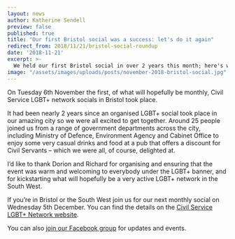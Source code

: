 ```yaml
---
layout: news
author: Katherine Sendell
preview: false
published: true
title: "Our first Bristol social was a success: let's do it again"
redirect_from: 2018/11/21/bristol-social-roundup
date: '2018-11-21'
excerpt: >-
  We held our first Bristol social in over 2 years this month; here's what we got up to.
image: "/assets/images/uploads/posts/november-2018-bristol-social.jpg"
---
```


On Tuesday 6th November the first, of what will hopefully be monthly, Civil Service LGBT+ network socials in Bristol took place. 

It had been nearly 2 years since an organised LGBT+ social took place in our amazing city so we were all excited to get together. Around 25 people joined us from a range of government departments across the city, including Ministry of Defence, Environment Agency and Cabinet Office to enjoy some very casual drinks and food at a pub that offers a discount for Civil Servants – which we were all, of course, delighted at.

I’d like to thank Dorion and Richard for organising and ensuring that the event was warm and welcoming to everybody under the LGBT+ banner, and for kickstarting what will hopefully be a very active LGBT+ network in the South West.

If you’re in Bristol or the South West join us for our next monthly social on Wednesday 5th December. You can find the details on the [Civil Service LGBT+ Network website](https://www.civilservice.lgbt/event/2018-12-05-bristol-social/).

You can also [join our Facebook group](https://www.facebook.com/groups/2409606785735978/) for updates and events.